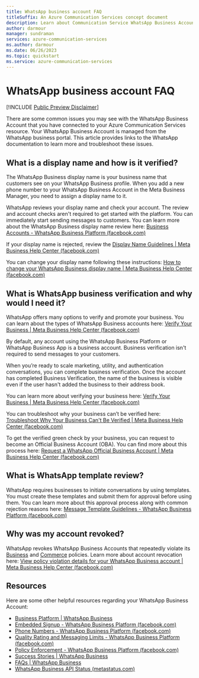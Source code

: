 ```yaml
---
title: WhatsApp business account FAQ
titleSuffix: An Azure Communication Services concept document
description: Learn about Communication Service WhatsApp Business Accounts FAQ.
author: darmour
manager: sundraman
services: azure-communication-services
ms.author: darmour
ms.date: 06/26/2023
ms.topic: quickstart
ms.service: azure-communication-services
---
```


# WhatsApp business account FAQ

[!INCLUDE [Public Preview Disclaimer](../../../includes/public-preview-include-document.md)]

There are some common issues you may see with the WhatsApp Business Account that you have connected to your Azure Communication Services resource. Your WhatsApp Business Account is managed from the WhatsApp business portal. This article provides links to the WhatsApp documentation to learn more and troubleshoot these issues.

## What is a display name and how is it verified?

The WhatsApp Business display name is your business name that customers see on your WhatsApp Business profile. When you add a new phone number to your WhatsApp Business Account in the Meta Business Manager, you need to assign a display name to it.

WhatsApp reviews your display name and check your account. The review and account checks aren't required to get started with the platform. You can immediately start sending messages to customers. You can learn more about the WhatsApp Business display name review here: [Business Accounts - WhatsApp Business Platform (facebook.com)](https://developers.facebook.com/docs/whatsapp/overview/business-accounts/)


If your display name is rejected, review the [Display Name Guidelines \| Meta Business Help Center (facebook.com)](https://www.facebook.com/business/help/757569725593362)

You can change your display name following these instructions: [How to change your WhatsApp Business display name \| Meta Business Help Center (facebook.com)](https://www.facebook.com/business/help/378834799515077)


## What is WhatsApp business verification and why would I need it?
WhatsApp offers many options to verify and promote your business. You can learn about the types of WhatsApp Business accounts here: [Verify Your Business \| Meta Business Help Center (facebook.com)](https://www.facebook.com/business/help/2058515294227817?id=180505742745347)

By default, any account using the WhatsApp Business Platform or WhatsApp Business App is a business account. Business verification isn't required to send messages to your customers.

When you’re ready to scale marketing, utility, and authentication conversations, you can complete business verification. Once the account has completed Business Verification, the name of the business is visible even if the user hasn't added the business to their address book.

You can learn more about verifying your business here: [Verify Your Business \| Meta Business Help Center (facebook.com)](https://www.facebook.com/business/help/2058515294227817?id=180505742745347)

You can troubleshoot why your business can’t be verified here: [Troubleshoot Why Your Business Can't Be Verified \| Meta Business Help Center (facebook.com)](https://www.facebook.com/business/help/2342133782492969?id=180505742745347)

To get the verified green check by your business, you can request to become an Official Business Account (OBA). You can find more about this process here: [Request a WhatsApp Official Business Account \| Meta Business Help Center (facebook.com)](https://www.facebook.com/business/help/604726921052590)

## What is WhatsApp template review?

WhatsApp requires businesses to initiate conversations by using templates. You must create these templates and submit them for approval before using them. You can learn more about this approval process along with common rejection reasons here: [Message Template Guidelines - WhatsApp Business Platform (facebook.com)](https://developers.facebook.com/docs/whatsapp/message-templates/guidelines)

## Why was my account revoked?

WhatsApp revokes WhatsApp Business Accounts that repeatedly violate its [Business](https://www.whatsapp.com/legal/business-policy/?fbclid=IwAR1lTizu2h_YMI2BlTtDPKsi3k0OrnD7uXwcmHLmbSXI21MPBU-Kgt070BQ) and [Commerce](https://www.whatsapp.com/legal/commerce-policy/?fbclid=IwAR2J_EdbAUuYN4XD737puCEOfM5DJOsrssuueEAszXbSLgUmmLtCuxJHy3w) policies. Learn more about account revocation here: [View policy violation details for your WhatsApp Business account \| Meta Business Help Center (facebook.com)](https://www.facebook.com/business/help/692706745267064)


## Resources
Here are some other helpful resources regarding your WhatsApp Business Account:
- [Business Platform \| WhatsApp Business](https://business.whatsapp.com/products/business-platform)
- [Embedded Signup - WhatsApp Business Platform (facebook.com)](https://developers.facebook.com/docs/whatsapp/embedded-signup)
- [Phone Numbers - WhatsApp Business Platform (facebook.com)](https://developers.facebook.com/docs/whatsapp/phone-numbers)
- [Quality Rating and Messaging Limits - WhatsApp Business Platform (facebook.com)](https://developers.facebook.com/docs/whatsapp/messaging-limits)
- [Policy Enforcement - WhatsApp Business Platform (facebook.com)](https://developers.facebook.com/docs/whatsapp/overview/policy-enforcement)
- [Success Stories \| WhatsApp Business](https://business.whatsapp.com/resources/success-stories)
- [FAQs \| WhatsApp Business](https://business.whatsapp.com/resources/faq)
- [WhatsApp Business API Status (metastatus.com)](https://metastatus.com/whatsapp-business-api)
